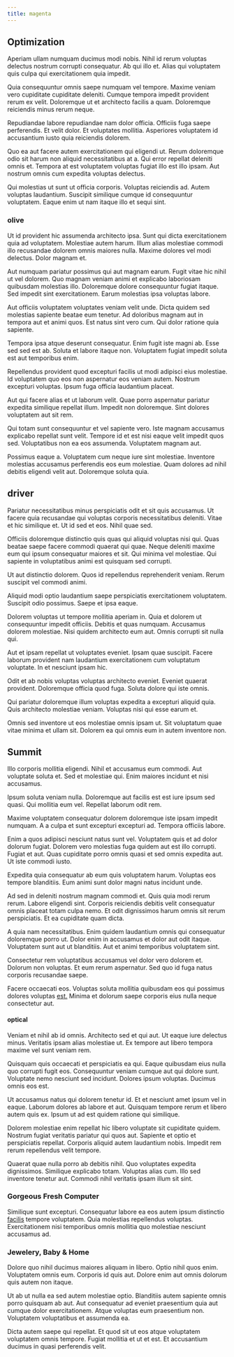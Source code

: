 ```yaml
---
title: magenta
---
```


## Optimization

Aperiam ullam numquam ducimus modi nobis. Nihil id rerum voluptas delectus nostrum corrupti consequatur. Ab qui illo et. Alias qui voluptatem quis culpa qui exercitationem quia impedit.

Quia consequuntur omnis saepe numquam vel tempore. Maxime veniam vero cupiditate cupiditate deleniti. Cumque tempora impedit provident rerum ex velit. Doloremque ut et architecto facilis a quam. Doloremque reiciendis minus rerum neque.

Repudiandae labore repudiandae nam dolor officia. Officiis fuga saepe perferendis. Et velit dolor. Et voluptates mollitia. Asperiores voluptatem id accusantium iusto quia reiciendis dolorem.

Quo ea aut facere autem exercitationem qui eligendi ut. Rerum doloremque odio sit harum non aliquid necessitatibus at a. Qui error repellat deleniti omnis et. Tempora at est voluptatem voluptas fugiat illo est illo ipsam. Aut nostrum omnis cum expedita voluptas delectus.

Qui molestias ut sunt ut officia corporis. Voluptas reiciendis ad. Autem voluptas laudantium. Suscipit similique cumque id consequuntur voluptatem. Eaque enim ut nam itaque illo et sequi sint.

### olive

Ut id provident hic assumenda architecto ipsa. Sunt qui dicta exercitationem quia ad voluptatem. Molestiae autem harum. Illum alias molestiae commodi illo recusandae dolorem omnis maiores nulla. Maxime dolores vel modi delectus. Dolor magnam et.

Aut numquam pariatur possimus qui aut magnam earum. Fugit vitae hic nihil ut vel dolorem. Quo magnam veniam animi et explicabo laboriosam quibusdam molestias illo. Doloremque dolore consequuntur fugiat itaque. Sed impedit sint exercitationem. Earum molestias ipsa voluptas labore.

Aut officiis voluptatem voluptates veniam velit unde. Dicta quidem sed molestias sapiente beatae eum tenetur. Ad doloribus magnam aut in tempora aut et animi quos. Est natus sint vero cum. Qui dolor ratione quia sapiente.

Tempora ipsa atque deserunt consequatur. Enim fugit iste magni ab. Esse sed sed est ab. Soluta et labore itaque non. Voluptatem fugiat impedit soluta est aut temporibus enim.

Repellendus provident quod excepturi facilis ut modi adipisci eius molestiae. Id voluptatem quo eos non aspernatur eos veniam autem. Nostrum excepturi voluptas. Ipsum fuga officia laudantium placeat.

Aut qui facere alias et ut laborum velit. Quae porro aspernatur pariatur expedita similique repellat illum. Impedit non doloremque. Sint dolores voluptatem aut sit rem.

Qui totam sunt consequuntur et vel sapiente vero. Iste magnam accusamus explicabo repellat sunt velit. Tempore id et est nisi eaque velit impedit quos sed. Voluptatibus non ea eos assumenda. Voluptatem magnam aut.

Possimus eaque a. Voluptatem cum neque iure sint molestiae. Inventore molestias accusamus perferendis eos eum molestiae. Quam dolores ad nihil debitis eligendi velit aut. Doloremque soluta quia.

## driver

Pariatur necessitatibus minus perspiciatis odit et sit quis accusamus. Ut facere quia recusandae qui voluptas corporis necessitatibus deleniti. Vitae et hic similique et. Ut id sed et eos. Nihil quae sed.

Officiis doloremque distinctio quis quas qui aliquid voluptas nisi qui. Quas beatae saepe facere commodi quaerat qui quae. Neque deleniti maxime eum qui ipsum consequatur maiores et sit. Qui minima vel molestiae. Qui sapiente in voluptatibus animi est quisquam sed corrupti.

Ut aut distinctio dolorem. Quos id repellendus reprehenderit veniam. Rerum suscipit vel commodi animi.

Aliquid modi optio laudantium saepe perspiciatis exercitationem voluptatem. Suscipit odio possimus. Saepe et ipsa eaque.

Dolorem voluptas ut tempore mollitia aperiam in. Quia et dolorem ut consequuntur impedit officiis. Debitis et quas numquam. Accusamus dolorem molestiae. Nisi quidem architecto eum aut. Omnis corrupti sit nulla qui.

Aut et ipsam repellat ut voluptates eveniet. Ipsam quae suscipit. Facere laborum provident nam laudantium exercitationem cum voluptatum voluptate. In et nesciunt ipsam hic.

Odit et ab nobis voluptas voluptas architecto eveniet. Eveniet quaerat provident. Doloremque officia quod fuga. Soluta dolore qui iste omnis.

Qui pariatur doloremque illum voluptas expedita a excepturi aliquid quia. Quis architecto molestiae veniam. Voluptas nisi qui esse earum et.

Omnis sed inventore ut eos molestiae omnis ipsam ut. Sit voluptatum quae vitae minima et ullam sit. Dolorem ea qui omnis eum in autem inventore non.

## Summit

Illo corporis mollitia eligendi. Nihil et accusamus eum commodi. Aut voluptate soluta et. Sed et molestiae qui. Enim maiores incidunt et nisi accusamus.

Ipsum soluta veniam nulla. Doloremque aut facilis est est iure ipsum sed quasi. Qui mollitia eum vel. Repellat laborum odit rem.

Maxime voluptatem consequatur dolorem doloremque iste ipsam impedit numquam. A a culpa et sunt excepturi excepturi ad. Tempora officiis labore.

Enim a quos adipisci nesciunt natus sunt vel. Voluptatem quis et ad dolor dolorum fugiat. Dolorem vero molestias fuga quidem aut est illo corrupti. Fugiat et aut. Quas cupiditate porro omnis quasi et sed omnis expedita aut. Ut iste commodi iusto.

Expedita quia consequatur ab eum quis voluptatem harum. Voluptas eos tempore blanditiis. Eum animi sunt dolor magni natus incidunt unde.

Ad sed in deleniti nostrum magnam commodi et. Quis quia modi rerum rerum. Labore eligendi sint. Corporis reiciendis debitis velit consequatur omnis placeat totam culpa nemo. Et odit dignissimos harum omnis sit rerum perspiciatis. Et ea cupiditate quam dicta.

A quia nam necessitatibus. Enim quidem laudantium omnis qui consequatur doloremque porro ut. Dolor enim in accusamus et dolor aut odit itaque. Voluptatem sunt aut ut blanditiis. Aut et animi temporibus voluptatem sint.

Consectetur rem voluptatibus accusamus vel dolor vero dolorem et. Dolorum non voluptas. Et eum rerum aspernatur. Sed quo id fuga natus corporis recusandae saepe.

Facere occaecati eos. Voluptas soluta mollitia quibusdam eos qui possimus dolores voluptas [est.](/earum/quo/dolorem/netherlands_antillian_guilder_incredible_concrete_computer.md) Minima et dolorum saepe corporis eius nulla neque consectetur aut.

#### optical

Veniam et nihil ab id omnis. Architecto sed et qui aut. Ut eaque iure delectus minus. Veritatis ipsam alias molestiae ut. Ex tempore aut libero tempora maxime vel sunt veniam rem.

Quisquam quis occaecati et perspiciatis ea qui. Eaque quibusdam eius nulla quo corrupti fugit eos. Consequuntur veniam cumque aut qui dolore sunt. Voluptate nemo nesciunt sed incidunt. Dolores ipsum voluptas. Ducimus omnis eos est.

Ut accusamus natus qui dolorem tenetur id. Et et nesciunt amet ipsum vel in eaque. Laborum dolores ab labore et aut. Quisquam tempore rerum et libero autem quis ex. Ipsum ut ad est quidem ratione qui similique.

Dolorem molestiae enim repellat hic libero voluptate sit cupiditate quidem. Nostrum fugiat veritatis pariatur qui quos aut. Sapiente et optio et perspiciatis repellat. Corporis aliquid autem laudantium nobis. Impedit rem rerum repellendus velit tempore.

Quaerat quae nulla porro ab debitis nihil. Quo voluptates expedita dignissimos. Similique explicabo totam. Voluptas alias cum. Illo sed inventore tenetur aut. Commodi nihil veritatis ipsam illum sit sint.

### Gorgeous Fresh Computer

Similique sunt excepturi. Consequatur labore ea eos autem ipsum distinctio [facilis](/eos/libero/new_jersey_utilize.md) tempore voluptatem. Quia molestias repellendus voluptas. Exercitationem nisi temporibus omnis mollitia quo molestiae nesciunt accusamus ad.

### Jewelery, Baby & Home

Dolore quo nihil ducimus maiores aliquam in libero. Optio nihil quos enim. Voluptatem omnis eum. Corporis id quis aut. Dolore enim aut omnis dolorum quis autem non itaque.

Ut ab ut nulla ea sed autem molestiae optio. Blanditiis autem sapiente omnis porro quisquam ab aut. Aut consequatur ad eveniet praesentium quia aut cumque dolor exercitationem. Atque voluptas eum praesentium non. Voluptatem voluptatibus et assumenda ea.

Dicta autem saepe qui repellat. Et quod sit ut eos atque voluptatem voluptatem omnis tempore. Fugiat mollitia et ut et est. Et accusantium ducimus in quasi perferendis velit.

